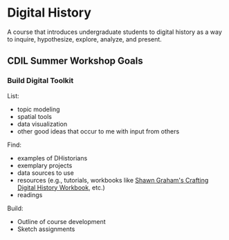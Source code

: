 # Digital History

A course that introduces undergraduate students to digital history as a way to inquire, hypothesize, explore, analyze, and present. 

## CDIL Summer Workshop Goals

### Build Digital Toolkit

List:

- topic modeling
- spatial tools
- data visualization
- other good ideas that occur to me with input from others

Find:

+ examples of DHistorians
+ exemplary projects
+ data sources to use
+ resources (e.g., tutorials, workbooks like [Shawn Graham's Crafting Digital History Workbook](http://workbook.craftingdigitalhistory.ca/), etc.)
+ readings

Build:

* Outline of course development
* Sketch assignments
